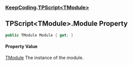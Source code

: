 ### [KeepCoding](KeepCoding.md 'KeepCoding').[TPScript&lt;TModule&gt;](KeepCoding_TPScript_TModule_.md 'KeepCoding.TPScript&lt;TModule&gt;')
## TPScript&lt;TModule&gt;.Module Property
```csharp
public TModule Module { get; }
```
#### Property Value
[TModule](KeepCoding_TPScript_TModule_.md#KeepCoding_TPScript_TModule__TModule 'KeepCoding.TPScript&lt;TModule&gt;.TModule')
The instance of the module.  
